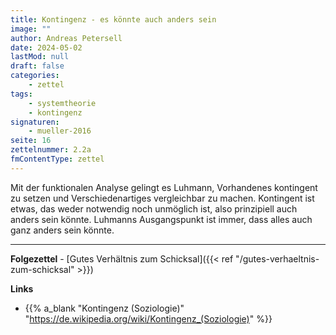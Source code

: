 ```yaml
---
title: Kontingenz - es könnte auch anders sein
image: ""
author: Andreas Petersell
date: 2024-05-02
lastMod: null
draft: false
categories:
    - zettel
tags:
    - systemtheorie
    - kontingenz
signaturen:
    - mueller-2016
seite: 16
zettelnummer: 2.2a
fmContentType: zettel
---
```


Mit der funktionalen Analyse gelingt es Luhmann, Vorhandenes kontingent zu setzen und Verschiedenartiges vergleichbar zu machen. Kontingent ist etwas, das weder notwendig noch unmöglich ist, also prinzipiell auch anders sein könnte. Luhmanns Ausgangspunkt ist immer, dass alles auch ganz anders sein könnte.
<!--more-->
***

**Folgezettel** - [Gutes Verhältnis zum Schicksal]({{< ref "/gutes-verhaeltnis-zum-schicksal" >}})

**Links**

- {{% a_blank "Kontingenz (Soziologie)" "https://de.wikipedia.org/wiki/Kontingenz_(Soziologie)" %}}
